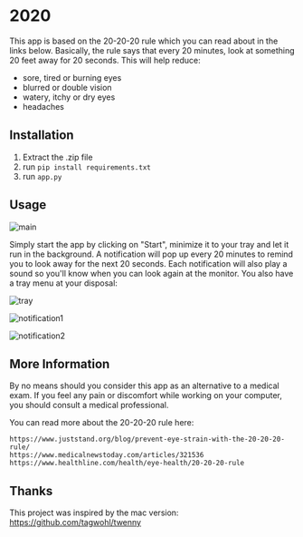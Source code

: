 # 2020

This app is based on the 20-20-20 rule which you can read about in the links below. Basically, the rule says that every 20 minutes, look at something 20 feet away for 20 seconds. This will help reduce:

* sore, tired or burning eyes
* blurred or double vision
* watery, itchy or dry eyes
* headaches 

## Installation

1. Extract the .zip file
2. run `pip install requirements.txt`
3. run `app.py`

## Usage

![main](https://i.imgur.com/mvklW6L.png)

Simply start the app by clicking on "Start", minimize it to your tray and let it run in the background. A notification will pop up every 20 minutes to remind you to look away for the next 20 seconds. Each notification will also play a sound so you'll know when you can look again at the monitor. You also have a tray menu at your disposal:

![tray](https://i.imgur.com/Ddt11YI.png)

![notification1](https://i.imgur.com/3e3yuDZ.png)

![notification2](https://i.imgur.com/aQy6aA3.png)

## More Information
By no means should you consider this app as an alternative to a medical exam. If you feel any pain or discomfort while working on your computer, you should consult a medical professional.

You can read more about the 20-20-20 rule here:
```
https://www.juststand.org/blog/prevent-eye-strain-with-the-20-20-20-rule/
https://www.medicalnewstoday.com/articles/321536
https://www.healthline.com/health/eye-health/20-20-20-rule
```

## Thanks

This project was inspired by the mac version: https://github.com/tagwohl/twenny 
